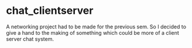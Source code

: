 # chat_clientserver
A networking project had to be made for the previous sem. So I decided to give a hand to the making of something which could be more of a client server chat system.
